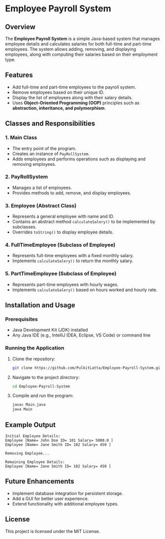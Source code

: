 # Employee Payroll System

## Overview
The **Employee Payroll System** is a simple Java-based system that manages employee details and calculates salaries for both full-time and part-time employees. The system allows adding, removing, and displaying employees, along with computing their salaries based on their employment type.

## Features
- Add full-time and part-time employees to the payroll system.
- Remove employees based on their unique ID.
- Display the list of employees along with their salary details.
- Uses **Object-Oriented Programming (OOP)** principles such as **abstraction, inheritance, and polymorphism**.

## Classes and Responsibilities

### 1. **Main Class**
- The entry point of the program.
- Creates an instance of `PayRollSystem`.
- Adds employees and performs operations such as displaying and removing employees.

### 2. **PayRollSystem**
- Manages a list of employees.
- Provides methods to add, remove, and display employees.

### 3. **Employee (Abstract Class)**
- Represents a general employee with name and ID.
- Contains an abstract method `calculateSalery()` to be implemented by subclasses.
- Overrides `toString()` to display employee details.

### 4. **FullTimeEmployee (Subclass of Employee)**
- Represents full-time employees with a fixed monthly salary.
- Implements `calculateSalery()` to return the monthly salary.

### 5. **PartTimeEmployee (Subclass of Employee)**
- Represents part-time employees with hourly wages.
- Implements `calculateSalery()` based on hours worked and hourly rate.

## Installation and Usage
### Prerequisites
- Java Development Kit (JDK) installed
- Any Java IDE (e.g., IntelliJ IDEA, Eclipse, VS Code) or command line

### Running the Application
1. Clone the repository:
   ```sh
   git clone https://github.com/PulkitLatta/Employee-Payroll-System.git
   ```
2. Navigate to the project directory:
   ```sh
   cd Employee-Payroll-System
   ```
3. Compile and run the program:
   ```sh
   javac Main.java
   java Main
   ```

## Example Output
```
Initial Employee Details:
Employee [Name= John Doe ID= 101 Salary= 5000.0 ]
Employee [Name= Jane Smith ID= 102 Salary= 450 ]

Removing Employee...

Remaining Employee Details:
Employee [Name= Jane Smith ID= 102 Salary= 450 ]
```

## Future Enhancements
- Implement database integration for persistent storage.
- Add a GUI for better user experience.
- Extend functionality with additional employee types.

## License
This project is licensed under the MIT License.

